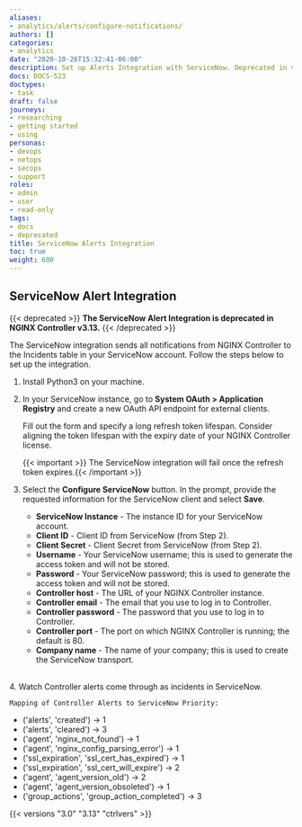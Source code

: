 ```yaml
---
aliases:
- analytics/alerts/configure-notifications/
authors: []
categories:
- analytics
date: "2020-10-26T15:32:41-06:00"
description: Set up Alerts Integration with ServiceNow. Deprecated in v3.13.
docs: DOCS-523
doctypes:
- task
draft: false
journeys:
- researching
- getting started
- using
personas:
- devops
- netops
- secops
- support
roles:
- admin
- user
- read-only
tags:
- docs
- deprecated
title: ServiceNow Alerts Integration
toc: true
weight: 600
---
```



## ServiceNow Alert Integration

{{< deprecated >}}
**The ServiceNow Alert Integration is deprecated in NGINX Controller v3.13.**
{{< /deprecated >}}

The ServiceNow integration sends all notifications from NGINX Controller to the Incidents table in your ServiceNow account. Follow the steps below to set up the integration.

1. Install Python3 on your machine.
2. In your ServiceNow instance, go to **System OAuth > Application Registry** and create a new OAuth API endpoint for external clients.

    Fill out the form and specify a long refresh token lifespan. Consider aligning the token lifespan with the expiry date of your NGINX Controller license.

    {{< important >}} The ServiceNow integration will fail once the refresh token expires.{{< /important >}}

3. Select the **Configure ServiceNow** button. In the prompt, provide the requested information for the ServiceNow client and select **Save**.

   * **ServiceNow Instance** - The instance ID for your ServiceNow account.
   * **Client ID** - Client ID from ServiceNow (from Step 2).
   * **Client Secret** - Client Secret from ServiceNow (from Step 2).
   * **Username** - Your ServiceNow username; this is used to generate the access token and will not be stored.
   * **Password** - Your ServiceNow password; this is used to generate the access token and will not be stored.
   * **Controller host** - The URL of your NGINX Controller instance.
   * **Controller email** - The email that you use to log in to Controller.
   * **Controller password** - The password that you use to log in to Controller.
   * **Controller port** - The port on which NGINX Controller is running; the default is 80.
   * **Company name** - The name of your company; this is used to create the ServiceNow transport.  
<br>
4. Watch Controller alerts come through as incidents in ServiceNow. 

    Mapping of Controller Alerts to ServiceNow Priority:

   * ('alerts', 'created')  → 1
   * ('alerts', 'cleared') → 3
   * ('agent', 'nginx_not_found') → 1
   * ('agent', 'nginx_config_parsing_error') → 1
   * ('ssl_expiration', 'ssl_cert_has_expired') → 1
   * ('ssl_expiration', 'ssl_cert_will_expire') → 2
   * ('agent', 'agent_version_old') → 2
   * ('agent', 'agent_version_obsoleted') → 1
   * ('group_actions', 'group_action_completed') → 3

{{< versions "3.0" "3.13" "ctrlvers" >}}

